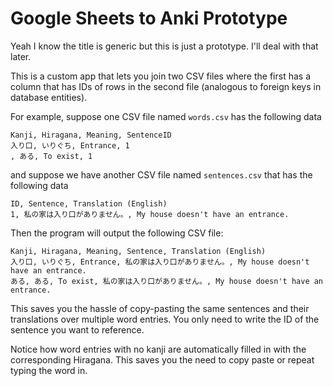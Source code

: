 # Google Sheets to Anki Prototype
Yeah I know the title is generic but this is just a prototype. I'll deal with that later.

This is a custom app that lets you join two CSV files where the first has a column that has IDs of rows in the second file (analogous to foreign keys in database entities).

For example, suppose one CSV file named `words.csv` has the following data
```
Kanji, Hiragana, Meaning, SentenceID
入り口, いりぐち, Entrance, 1
, ある, To exist, 1
```
and suppose we have another CSV file named `sentences.csv` that has the following data
```
ID, Sentence, Translation (English)
1, 私の家は入り口がありません。, My house doesn't have an entrance.
```
Then the program will output the following CSV file:
```
Kanji, Hiragana, Meaning, Sentence, Translation (English)
入り口, いりぐち, Entrance, 私の家は入り口がありません。, My house doesn't have an entrance.
ある, ある, To exist, 私の家は入り口がありません。, My house doesn't have an entrance.
```
This saves you the hassle of copy-pasting the same sentences and their translations over multiple word entries. You only need to write the ID of the sentence you want to reference. 

Notice how word entries with no kanji are automatically filled in with the corresponding Hiragana. This saves you the need to copy paste or repeat typing the word in.
